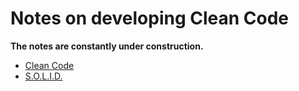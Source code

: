 # Notes on developing Clean Code

**The notes are constantly under construction.**

* [Clean Code](./clean_code.md)
* [S.O.L.I.D.](./solid.md)
